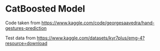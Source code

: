 # CatBoosted Model

Code taken from https://www.kaggle.com/code/georgesaavedra/hand-gestures-prediction

Test data from https://www.kaggle.com/datasets/kyr7plus/emg-4?resource=download